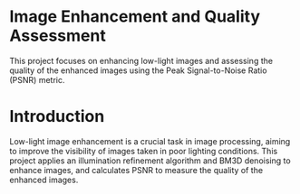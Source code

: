 # Image Enhancement and Quality Assessment
This project focuses on enhancing low-light images and assessing the quality of the enhanced images using the Peak Signal-to-Noise Ratio (PSNR) metric.

# Introduction
Low-light image enhancement is a crucial task in image processing, aiming to improve the visibility of images taken in poor lighting conditions. This project applies an illumination refinement algorithm and BM3D denoising to enhance images, and calculates PSNR to measure the quality of the enhanced images.
